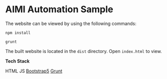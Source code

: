 # AIMI Automation Sample

The website can be viewed by using the following commands:

`npm install`

`grunt`

The built website is located in the `dist` directory. Open `index.html` to view.

**Tech Stack**

HTML
JS
[Bootstrap5](https://getbootstrap.com/docs/5.3/getting-started/introduction/)
[Grunt](https://gruntjs.com/getting-started)